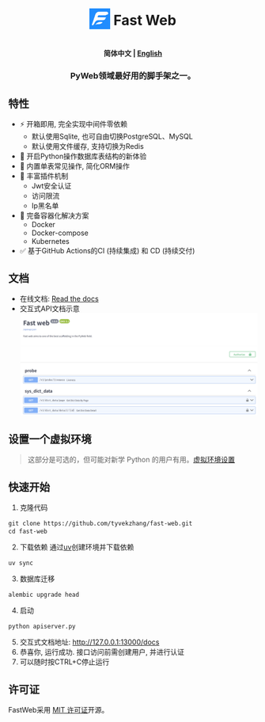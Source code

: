<div  align="center" style="margin-top: 3%">
    <div style="display: flex; align-items: center; justify-content: center;">
       <img src="https://raw.githubusercontent.com/tyvekzhang/fast-web/main/docs/source/_static/img/fast_web.svg"
            alt="logo"
            style="height: 3em; margin-right: 0.5em; ;margin-bottom: -1em" />
       <h1 >Fast Web</h1>
    </div>
   <h4>
      <p>
        <b>简体中文</b> |
        <a href="https://github.com/tyvekzhang/fast-web/blob/main/docs/README_en.md">English</a>
     </p>
   </h4>
   <h3>
    PyWeb领域最好用的脚手架之一。
   </h3>
</div>


## 特性

- ⚡ 开箱即用, 完全实现中间件零依赖
   - 默认使用Sqlite, 也可自由切换PostgreSQL、MySQL
   - 默认使用文件缓存, 支持切换为Redis
- 🚢 开启Python操作数据库表结构的新体验
- 🚀 内置单表常见操作, 简化ORM操作
- 🎨 丰富插件机制
   - Jwt安全认证
   - 访问限流
   - Ip黑名单
- 🐋 完备容器化解决方案
  - Docker
  - Docker-compose
  - Kubernetes
- ✅ 基于GitHub Actions的CI (持续集成) 和 CD (持续交付)

## 文档
- 在线文档: [Read the docs](https://fast-web.readthedocs.io/en/latest/)
- 交互式API文档示意
  <img alt="API doc"  src="https://raw.githubusercontent.com/tyvekzhang/fast-web/main/docs/img/api_doc.png">

## 设置一个虚拟环境
> 这部分是可选的，但可能对新学 Python 的用户有用。[虚拟环境设置](https://github.com/tyvekzhang/fast-web/blob/main/docs/VIRTUAL_ENV.md)

## 快速开始
1. 克隆代码
```shell
git clone https://github.com/tyvekzhang/fast-web.git
cd fast-web
```
2. 下载依赖
通过[uv](https://docs.astral.sh/uv)创建环境并下载依赖
```shell
uv sync
```
3. 数据库迁移
```shell
alembic upgrade head
```
4. 启动
```shell
python apiserver.py
```
5. 交互式文档地址: http://127.0.0.1:13000/docs
6. 恭喜你, 运行成功. 接口访问前需创建用户, 并进行认证
7. 可以随时按CTRL+C停止运行

## 许可证

FastWeb采用 [MIT 许可证](https://opensource.org/licenses/MIT)开源。
